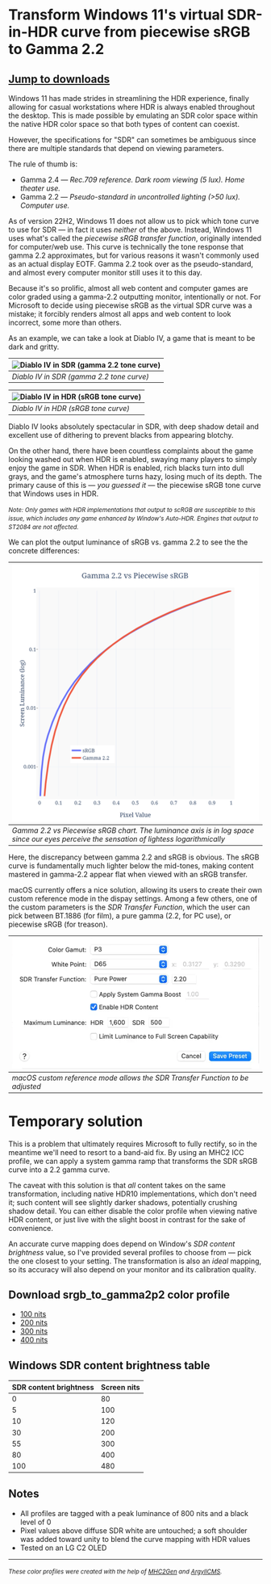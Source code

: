 # Transform Windows 11's virtual SDR-in-HDR curve from piecewise sRGB to Gamma 2.2

## <a href='#icm-dl'>Jump to downloads</a>

Windows 11 has made strides in streamlining the HDR experience, finally allowing for casual workstations where HDR is always enabled throughout the desktop. This is made possible by emulating an SDR color space within the native HDR color space so that both types of content can coexist.

However, the specifications for "SDR" can sometimes be ambiguous since there are multiple standards that depend on viewing parameters.

The rule of thumb is:

- Gamma 2.4 — _Rec.709 reference. Dark room viewing (5 lux). Home theater use._
- Gamma 2.2 — _Pseudo-standard in uncontrolled lighting (>50 lux). Computer use._

As of version 22H2, Windows 11 does not allow us to pick which tone curve to use for SDR — in fact it uses _neither_ of the above. Instead, Windows 11 uses what's called the _piecewise sRGB transfer function_, originally intended for computer/web use. This curve is technically the tone response that gamma 2.2 approximates, but for various reasons it wasn't commonly used as an actual display EOTF. Gamma 2.2 took over as the pseudo-standard, and almost every computer monitor still uses it to this day.

Because it's so prolific, almost all web content and computer games are color graded using a gamma-2.2 outputting monitor, intentionally or not. For Microsoft to decide using piecewise sRGB as the virtual SDR curve was a mistake; it forcibly renders almost all apps and web content to look incorrect, some more than others.

As an example, we can take a look at Diablo IV, a game that is meant to be dark and gritty.

| ![Diablo IV in SDR (gamma 2.2 tone curve)](./d4_gamma2p2.png) |
| ------------------------------------------------------------------------ |
| _Diablo IV in SDR (gamma 2.2 tone curve)_                     |

| ![Diablo IV in HDR (sRGB tone curve)](./d4_srgb.png) |
| ---------------------------------------------------- |
| _Diablo IV in HDR (sRGB tone curve)_                 |

Diablo IV looks absolutely spectacular in SDR, with deep shadow detail and excellent use of dithering to prevent blacks from appearing blotchy.

On the other hand, there have been countless complaints about the game looking washed out when HDR is enabled, swaying many players to simply enjoy the game in SDR. When HDR is enabled, rich blacks turn into dull grays, and the game's atmosphere turns hazy, losing much of its depth. The primary cause of this is — _you guessed it_ — the piecewise sRGB tone curve that Windows uses in HDR.

<em><small>Note: Only games with HDR implementations that output to scRGB are susceptible to this issue, which includes any game enhanced by Window's Auto-HDR. Engines that output to ST2084 are not affected.</small></em>

We can plot the output luminance of sRGB vs. gamma 2.2 to see the the concrete differences:

| ![Gamma 2.2 vs Piecewise sRGB chart](./srgb_vs_g22.png)                                                                                   |
| ----------------------------------------------------------------------------------------------------------------------------------------- |
| _Gamma 2.2 vs Piecewise sRGB chart. The luminance axis is in log space since our eyes perceive the sensation of lightess logarithmically_ |

Here, the discrepancy between gamma 2.2 and sRGB is obvious. The sRGB curve is fundamentally much lighter below the mid-tones, making content mastered in gamma-2.2 appear flat when viewed with an sRGB transfer.

macOS currently offers a nice solution, allowing its users to create their own custom reference mode in the dispay settings. Among a few others, one of the custom parameters is the _SDR Transfer Function_, which the user can pick between BT.1886 (for film), a pure gamma (2.2, for PC use), or piecewise sRGB (for treason).

| ![macOS custom reference mode](./macos_crf.png)                               |
| ----------------------------------------------------------------------------- |
| _macOS custom reference mode allows the SDR Transfer Function to be adjusted_ |

# Temporary solution

This is a problem that ultimately requires Microsoft to fully rectify, so in the meantime we'll need to resort to a band-aid fix. By using an MHC2 ICC profile, we can apply a system gamma ramp that transforms the SDR sRGB curve into a 2.2 gamma curve.

The caveat with this solution is that _all_ content takes on the same transformation, including native HDR10 implementations, which don't need it; such content will see slightly darker shadows, potentially crushing shadow detail. You can either disable the color profile when viewing native HDR content, or just live with the slight boost in contrast for the sake of convenience.

An accurate curve mapping does depend on Window's _SDR content brightness_ value, so I've provided several profiles to choose from — pick the one closest to your setting. The transformation is also an _ideal_ mapping, so its accuracy will also depend on your monitor and its calibration quality.

<h2 id='icm-dl'>Download srgb_to_gamma2p2 color profile</h2>

- [100 nits](./srgb_to_gamma2p2_100_mhc2.icm)
- [200 nits](./srgb_to_gamma2p2_200_mhc2.icm)
- [300 nits](./srgb_to_gamma2p2_300_mhc2.icm)
- [400 nits](./srgb_to_gamma2p2_400_mhc2.icm)

## Windows SDR content brightness table

| SDR content brightness | Screen nits |
| ---------------------- | ----------- |
| 0                      | 80          |
| 5                      | 100         |
| 10                     | 120         |
| 30                     | 200         |
| 55                     | 300         |
| 80                     | 400         |
| 100                    | 480         |

## Notes

- All profiles are tagged with a peak luminance of 800 nits and a black level of 0
- Pixel values above diffuse SDR white are untouched; a soft shoulder was added toward unity to blend the curve mapping with HDR values
- Tested on an LG C2 OLED

<hr>

<small><em>These color profiles were created with the help of [MHC2Gen](https://github.com/dantmnf/MHC2/tree/master/MHC2Gen) and [ArgyllCMS](https://www.argyllcms.com/).</em></small>
